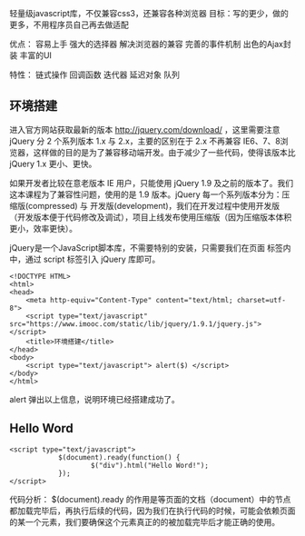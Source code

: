 轻量级javascript库，不仅兼容css3，还兼容各种浏览器
目标：写的更少，做的更多，不用程序员自己再去做适配

优点：
容易上手
强大的选择器
解决浏览器的兼容
完善的事件机制
出色的Ajax封装
丰富的UI

特性：
链式操作
回调函数
迭代器
延迟对象
队列

## 环境搭建
进入官方网站获取最新的版本 http://jquery.com/download/  ，这里需要注意 jQuery 分 2 个系列版本 1.x 与 2.x，主要的区别在于 2.x 不再兼容 IE6、7、8浏览器，这样做的目的是为了兼容移动端开发。由于减少了一些代码，使得该版本比 jQuery 1.x 更小、更快。

如果开发者比较在意老版本 IE 用户，只能使用 jQuery 1.9 及之前的版本了。我们这本课程为了兼容性问题，使用的是 1.9 版本。jQuery 每一个系列版本分为：压缩版(compressed) 与 开发版(development)，我们在开发过程中使用开发版（开发版本便于代码修改及调试），项目上线发布使用压缩版（因为压缩版本体积更小，效率更快）。

 jQuery是一个JavaScript脚本库，不需要特别的安装，只需要我们在页面 <head> 标签内中，通过 script 标签引入 jQuery 库即可。
```
<!DOCTYPE HTML>
<html>
<head>
    <meta http-equiv="Content-Type" content="text/html; charset=utf-8">
    <script type="text/javascript" src="https://www.imooc.com/static/lib/jquery/1.9.1/jquery.js"></script>
    <title>环境搭建</title>
</head> 
<body>
    <script type="text/javascript"> alert($) </script>
</body>
</html>
```

alert 弹出以上信息，说明环境已经搭建成功了。


## Hello Word
```
<script type="text/javascript">
            $(document).ready(function() {
                    $("div").html("Hello Word!");
            });
</script>
```
代码分析：
$(document).ready 的作用是等页面的文档（document）中的节点都加载完毕后，再执行后续的代码，因为我们在执行代码的时候，可能会依赖页面的某一个元素，我们要确保这个元素真正的的被加载完毕后才能正确的使用。